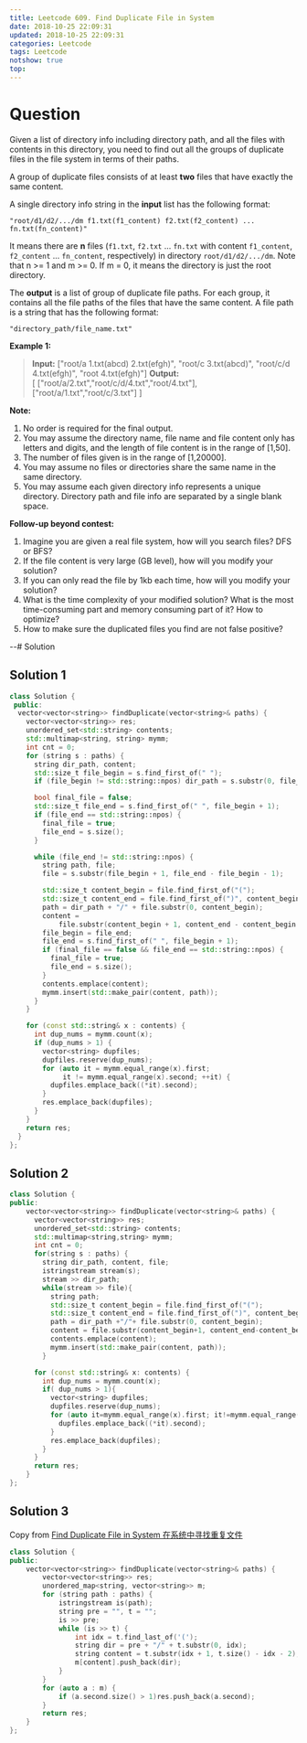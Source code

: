 ```yaml
---
title: Leetcode 609. Find Duplicate File in System
date: 2018-10-25 22:09:31
updated: 2018-10-25 22:09:31
categories: Leetcode
tags: Leetcode
notshow: true
top:
---
```


# Question

Given a list of directory info including directory path, and all the files with contents in this directory, you need to find out all the groups of duplicate files in the file system in terms of their paths.

A group of duplicate files consists of at least  **two**  files that have exactly the same content.

A single directory info string in the  **input**  list has the following format:

`"root/d1/d2/.../dm f1.txt(f1_content) f2.txt(f2_content) ... fn.txt(fn_content)"`  

It means there are  **n**  files (`f1.txt`,  `f2.txt`  ...  `fn.txt`  with content  `f1_content`,  `f2_content`  ...  `fn_content`, respectively) in directory  `root/d1/d2/.../dm`. Note that n >= 1 and m >= 0. If m = 0, it means the directory is just the root directory.

The  **output**  is a list of group of duplicate file paths. For each group, it contains all the file paths of the files that have the same content. A file path is a string that has the following format:

`"directory_path/file_name.txt"`

**Example 1:**  

> **Input:**
> ["root/a 1.txt(abcd) 2.txt(efgh)", "root/c 3.txt(abcd)", "root/c/d 4.txt(efgh)", "root 4.txt(efgh)"]
> **Output:**  
> [ ["root/a/2.txt","root/c/d/4.txt","root/4.txt"],["root/a/1.txt","root/c/3.txt"] ]

<!-- more -->

**Note:**  

1. No order is required for the final output.
2. You may assume the directory name, file name and file content only has letters and digits, and the length of file content is in the range of [1,50].
3. The number of files given is in the range of [1,20000].
4. You may assume no files or directories share the same name in the same directory.
5. You may assume each given directory info represents a unique directory. Directory path and file info are separated by a single blank space.

**Follow-up beyond contest:**

1. Imagine you are given a real file system, how will you search files? DFS or BFS?
2. If the file content is very large (GB level), how will you modify your solution?
3. If you can only read the file by 1kb each time, how will you modify your solution?
4. What is the time complexity of your modified solution? What is the most time-consuming part and memory consuming part of it? How to optimize?
5. How to make sure the duplicated files you find are not false positive?

--# Solution

## Solution 1

```cpp
class Solution {
 public:
  vector<vector<string>> findDuplicate(vector<string>& paths) {
    vector<vector<string>> res;
    unordered_set<std::string> contents;
    std::multimap<string, string> mymm;
    int cnt = 0;
    for (string s : paths) {
      string dir_path, content;
      std::size_t file_begin = s.find_first_of(" ");
      if (file_begin != std::string::npos) dir_path = s.substr(0, file_begin);

      bool final_file = false;
      std::size_t file_end = s.find_first_of(" ", file_begin + 1);
      if (file_end == std::string::npos) {
        final_file = true;
        file_end = s.size();
      }

      while (file_end != std::string::npos) {
        string path, file;
        file = s.substr(file_begin + 1, file_end - file_begin - 1);

        std::size_t content_begin = file.find_first_of("(");
        std::size_t content_end = file.find_first_of(")", content_begin + 1);
        path = dir_path + "/" + file.substr(0, content_begin);
        content =
            file.substr(content_begin + 1, content_end - content_begin - 1);
        file_begin = file_end;
        file_end = s.find_first_of(" ", file_begin + 1);
        if (final_file == false && file_end == std::string::npos) {
          final_file = true;
          file_end = s.size();
        }
        contents.emplace(content);
        mymm.insert(std::make_pair(content, path));
      }
    }

    for (const std::string& x : contents) {
      int dup_nums = mymm.count(x);
      if (dup_nums > 1) {
        vector<string> dupfiles;
        dupfiles.reserve(dup_nums);
        for (auto it = mymm.equal_range(x).first;
             it != mymm.equal_range(x).second; ++it) {
          dupfiles.emplace_back((*it).second);
        }
        res.emplace_back(dupfiles);
      }
    }
    return res;
  }
};
```

## Solution 2

```cpp
class Solution {
public:
    vector<vector<string>> findDuplicate(vector<string>& paths) {
      vector<vector<string>> res;
      unordered_set<std::string> contents;
      std::multimap<string,string> mymm;
      int cnt = 0;
      for(string s : paths) {
        string dir_path, content, file;
        istringstream stream(s);
        stream >> dir_path;
        while(stream >> file){
          string path;
          std::size_t content_begin = file.find_first_of("(");
          std::size_t content_end = file.find_first_of(")", content_begin+1);
          path = dir_path +"/"+ file.substr(0, content_begin);
          content = file.substr(content_begin+1, content_end-content_begin-1);
          contents.emplace(content);
          mymm.insert(std::make_pair(content, path));
        }

      for (const std::string& x: contents) {
        int dup_nums = mymm.count(x);
        if( dup_nums > 1){
          vector<string> dupfiles;
          dupfiles.reserve(dup_nums);
          for (auto it=mymm.equal_range(x).first; it!=mymm.equal_range(x).second; ++it) {
            dupfiles.emplace_back((*it).second);
          }
          res.emplace_back(dupfiles);
        }
      }
      return res;
    }
};
```

## Solution 3

Copy from [Find Duplicate File in System 在系统中寻找重复文件](http://www.cnblogs.com/grandyang/p/7007974.html)

```cpp
class Solution {
public:
    vector<vector<string>> findDuplicate(vector<string>& paths) {
        vector<vector<string>> res;
        unordered_map<string, vector<string>> m;
        for (string path : paths) {
            istringstream is(path);
            string pre = "", t = "";
            is >> pre;
            while (is >> t) {
                int idx = t.find_last_of('(');
                string dir = pre + "/" + t.substr(0, idx);
                string content = t.substr(idx + 1, t.size() - idx - 2);
                m[content].push_back(dir);
            }
        }
        for (auto a : m) {
            if (a.second.size() > 1)res.push_back(a.second);
        }
        return res;
    }
};
```